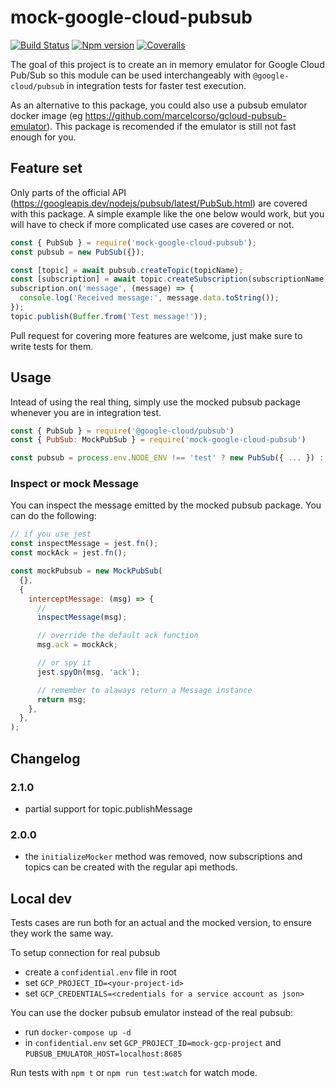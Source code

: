 # mock-google-cloud-pubsub

[![Build Status][ci-badge]][ci]
[![Npm version][npm-version-badge]][npm]
[![Coveralls][coveralls-badge]][coveralls]

The goal of this project is to create an in memory emulator for Google Cloud Pub/Sub so this module
can be used interchangeably with `@google-cloud/pubsub` in integration tests for faster test execution.

As an alternative to this package, you could also use a pubsub emulator docker image
(eg https://github.com/marcelcorso/gcloud-pubsub-emulator). This package is recomended
if the emulator is still not fast enough for you.

## Feature set

Only parts of the official API (https://googleapis.dev/nodejs/pubsub/latest/PubSub.html) are
covered with this package. A simple example like the one below would work, but you will have
to check if more complicated use cases are covered or not.

```js
const { PubSub } = require('mock-google-cloud-pubsub');
const pubsub = new PubSub({});

const [topic] = await pubsub.createTopic(topicName);
const [subscription] = await topic.createSubscription(subscriptionName);
subscription.on('message', (message) => {
  console.log('Received message:', message.data.toString());
});
topic.publish(Buffer.from('Test message!'));
```

Pull request for covering more features are welcome, just make sure to write tests for them.

## Usage

Intead of using the real thing, simply use the mocked pubsub package whenever you are in integration test.

```js
const { PubSub } = require('@google-cloud/pubsub')
const { PubSub: MockPubSub } = require('mock-google-cloud-pubsub')

const pubsub = process.env.NODE_ENV !== 'test' ? new PubSub({ ... }) : new MockPubSub()
```

### Inspect or mock Message

You can inspect the message emitted by the mocked pubsub package.
You can do the following:

```js
// if you use jest
const inspectMessage = jest.fn();
const mockAck = jest.fn();

const mockPubsub = new MockPubSub(
  {},
  {
    interceptMessage: (msg) => {
      //
      inspectMessage(msg);

      // override the default ack function
      msg.ack = mockAck;

      // or spy it
      jest.spyOn(msg, 'ack');

      // remember to alaways return a Message instance
      return msg;
    },
  },
);
```

## Changelog

### 2.1.0

- partial support for topic.publishMessage

### 2.0.0

- the `initializeMocker` method was removed, now subscriptions and topics can be created with the regular api methods.

## Local dev

Tests cases are run both for an actual and the mocked version, to ensure they work the same way.

To setup connection for real pubsub

- create a `confidential.env` file in root
- set `GCP_PROJECT_ID=<your-project-id>`
- set `GCP_CREDENTIALS=<credentials for a service account as json>`

You can use the docker pubsub emulator instead of the real pubsub:

- run `docker-compose up -d`
- in `confidential.env` set `GCP_PROJECT_ID=mock-gcp-project` and `PUBSUB_EMULATOR_HOST=localhost:8685`

Run tests with `npm t` or `npm run test:watch` for watch mode.

[ci-badge]: https://github.com/mkls/mock-google-cloud-pubsub/actions/workflows/ci.yml/badge.svg
[ci]: https://github.com/mkls/mock-google-cloud-pubsub/actions/workflows/ci.yml
[coveralls-badge]: https://coveralls.io/repos/github/mkls/mock-google-cloud-pubsub/badge.svg?branch=master
[coveralls]: https://coveralls.io/github/mkls/mock-google-cloud-pubsub?branch=master
[npm]: https://www.npmjs.com/package/mock-google-cloud-pubsub
[npm-version-badge]: https://img.shields.io/npm/v/mock-google-cloud-pubsub.svg
